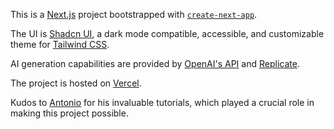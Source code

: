 This is a [Next.js](https://nextjs.org/) project bootstrapped with [`create-next-app`](https://github.com/vercel/next.js/tree/canary/packages/create-next-app).

The UI is [Shadcn UI](https://ui.shadcn.com/), a dark mode compatible, accessible, and customizable theme for [Tailwind CSS](https://tailwindcss.com/).

AI generation capabilities are provided by [OpenAI's API](https://openai.com/blog/openai-api/) and [Replicate](https://replicate.com/).

The project is hosted on [Vercel](https://jarvis-a-i.vercel.app/).

Kudos to [Antonio](https://www.codewithantonio.com/mentorship) for his invaluable tutorials, which played a crucial role in making this project possible.
